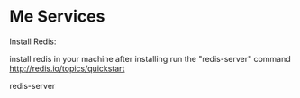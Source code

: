 Me Services
====================


Install Redis:

install redis in your machine after installing run the "redis-server" command
http://redis.io/topics/quickstart


redis-server
